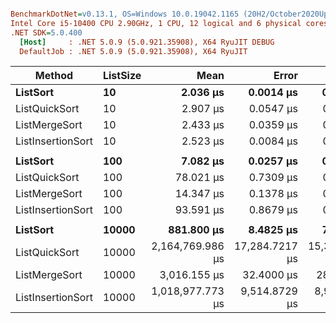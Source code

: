 ```ini

BenchmarkDotNet=v0.13.1, OS=Windows 10.0.19042.1165 (20H2/October2020Update)
Intel Core i5-10400 CPU 2.90GHz, 1 CPU, 12 logical and 6 physical cores
.NET SDK=5.0.400
  [Host]     : .NET 5.0.9 (5.0.921.35908), X64 RyuJIT DEBUG
  DefaultJob : .NET 5.0.9 (5.0.921.35908), X64 RyuJIT


```

| Method            | ListSize  |             Mean |          Error |         StdDev |    Ratio |  RatioSD |        Gen 0 |       Gen 1 |    Allocated |
| ----------------- | --------- | ---------------: | -------------: | -------------: | -------: | -------: | -----------: | ----------: | -----------: |
| **ListSort**      | **10**    |     **2.036 μs** |  **0.0014 μs** |  **0.0012 μs** | **1.00** | **0.00** |   **0.2213** |       **-** |     **1 KB** |
| ListQuickSort     | 10        |         2.907 μs |      0.0547 μs |      0.0608 μs |     1.42 |     0.03 |       0.8507 |           - |         5 KB |
| ListMergeSort     | 10        |         2.433 μs |      0.0359 μs |      0.0319 μs |     1.19 |     0.02 |       0.3586 |           - |         2 KB |
| ListInsertionSort | 10        |         2.523 μs |      0.0084 μs |      0.0075 μs |     1.24 |     0.00 |       0.5302 |           - |         3 KB |
|                   |           |                  |                |                |          |          |              |             |              |
| **ListSort**      | **100**   |     **7.082 μs** |  **0.0257 μs** |  **0.0240 μs** | **1.00** | **0.00** |   **1.7090** |  **0.0229** |    **11 KB** |
| ListQuickSort     | 100       |        78.021 μs |      0.7309 μs |      0.6837 μs |    11.02 |     0.11 |      63.9648 |      1.2207 |       392 KB |
| ListMergeSort     | 100       |        14.347 μs |      0.1378 μs |      0.1289 μs |     2.03 |     0.02 |       4.8676 |      0.1221 |        30 KB |
| ListInsertionSort | 100       |        93.591 μs |      0.8679 μs |      0.8119 μs |    13.22 |     0.14 |      74.3408 |      2.1973 |       456 KB |
|                   |           |                  |                |                |          |          |              |             |              |
| **ListSort**      | **10000** |   **881.800 μs** |  **8.4825 μs** |  **7.9345 μs** | **1.00** | **0.00** | **165.0391** | **81.0547** | **1,016 KB** |
| ListQuickSort     | 10000     | 2,164,769.986 μs | 17,284.7217 μs | 15,322.4556 μs | 2,453.69 |    25.15 |  621000.0000 | 229000.0000 | 3,804,532 KB |
| ListMergeSort     | 10000     |     3,016.155 μs |     32.4000 μs |     28.7217 μs |     3.42 |     0.05 |     816.4063 |    398.4375 |     5,024 KB |
| ListInsertionSort | 10000     | 1,018,977.773 μs |  9,514.8729 μs |  8,900.2180 μs | 1,155.64 |    13.38 |  765000.0000 |   1000.0000 | 4,689,656 KB |
